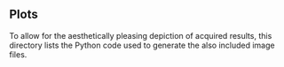 ## Plots

To allow for the aesthetically pleasing depiction of acquired results, this directory lists the Python code used to generate the also included image files.


